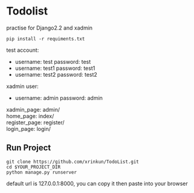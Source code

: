 # Todolist
practise for Django2.2 and xadmin
   
    pip install -r requiments.txt
    
test account:  
* username: test password: test
* username: test1 password: test1
* username: test2 password: test2  

xadmin user:
* username: admin password: admin  

xadmin_page: admin/  
home_page: index/  
register_page: register/  
login_page: login/  
## Run Project
    
    git clone https://github.com/xrinkun/TodoList.git
    cd $YOUR_PROJECT_DIR
    python manage.py runserver
default url is 127.0.0.1:8000, you can copy it then paste into your browser

